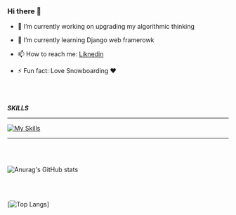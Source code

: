 ### Hi there 👋

- 🔭 I’m currently working on upgrading my algorithmic thinking
  
- 🌱 I’m currently learning Django web framerowk
  
- 📫 How to reach me: [Liknedin](https://www.linkedin.com/in/tsvetomir-nikolov-9446b1256/)
  
- ⚡ Fun fact: Love Snowboarding ❤️
 <br>


  <br/>

  ***SKILLS***
  ______________________________________________________________________________________________
  [![My Skills](https://skillicons.dev/icons?i=django,python,docker,regex,postgres)](https://skillicons.dev)
  ______________________________________________________________________________________________

<br>


  <br/>


![Anurag's GitHub stats](https://github-readme-stats.vercel.app/api?username=Wiwoucho&show_icons=true&theme=dark)
  
<br>


  <br/>


[![Top Langs](https://github-readme-stats.vercel.app/api/top-langs/?username=Wiwoucho&layout=donut-vertical)]



<!--
**Wiwoucho/Wiwoucho** is a ✨ _special_ ✨ repository because its `README.md` (this file) appears on your GitHub profile.

Here are some ideas to get you started:

- 🔭 I’m currently working on ...
- 🌱 I’m currently learning ...
- 👯 I’m looking to collaborate on ...
- 🤔 I’m looking for help with ...
- 💬 Ask me about ...
- 📫 How to reach me: ...
- 😄 Pronouns: ...
- ⚡ Fun fact: ...
-->
